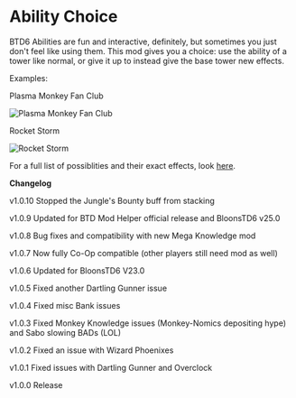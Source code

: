 ﻿# Ability Choice

BTD6 Abilities are fun and interactive, definitely, but sometimes you just don't feel like using them. 
This mod gives you a choice: use the ability of a tower like normal, or give it up to instead give the base tower new effects.

Examples:

Plasma Monkey Fan Club

![Plasma Monkey Fan Club](https://github.com/doombubbles/BTD6-Mods/blob/main/AbilityChoice/PlasmaMonkey.gif?raw=true)


Rocket Storm

![Rocket Storm](https://github.com/doombubbles/BTD6-Mods/blob/main/AbilityChoice/RocketStorm.gif?raw=true)


For a full list of possiblities and their exact effects, look [here](https://tinyurl.com/abilitychoice).

**Changelog**

v1.0.10 Stopped the Jungle's Bounty buff from stacking

v1.0.9 Updated for BTD Mod Helper official release and BloonsTD6 v25.0

v1.0.8 Bug fixes and compatibility with new Mega Knowledge mod

v1.0.7 Now fully Co-Op compatible (other players still need mod as well)

v1.0.6 Updated for BloonsTD6 V23.0

v1.0.5 Fixed another Dartling Gunner issue

v1.0.4 Fixed misc Bank issues

v1.0.3 Fixed Monkey Knowledge issues (Monkey-Nomics depositing hype) and Sabo slowing BADs (LOL)

v1.0.2 Fixed an issue with Wizard Phoenixes

v1.0.1 Fixed issues with Dartling Gunner and Overclock

v1.0.0 Release
